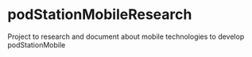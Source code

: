 # podStationMobileResearch
Project to research and document about mobile technologies to develop podStationMobile
